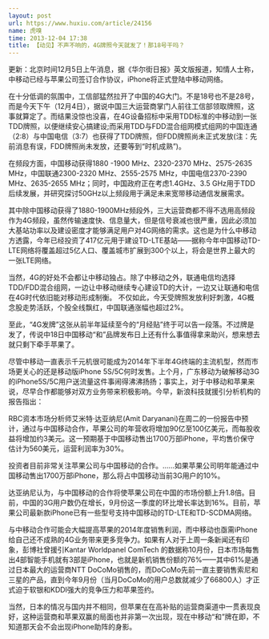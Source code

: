 ```yaml
---
layout: post
url: https://www.huxiu.com/article/24156
name: 虎嗅
time: 2013-12-04 17:38
title: 【动见】不声不响的，4G牌照今天就发了！那18号干吗？
---
```

更新：北京时间12月5日上午消息，据《华尔街日报》英文版报道，知情人士称，中移动已经与苹果公司签订合作协议，iPhone将正式登陆中移动网络。

在十分低调的氛围中，工信部猛然拉开了中国的4G大门。不是18号也不是28号，而是今天下午（12月4日），据说中国三大运营商掌门人前往工信部领取牌照，这事就算定了。而结果没惊也没喜，在4G设备招标中采用TDD标准的中移动到一张TDD牌照，以便继续安心搞建设;而采用TDD与FDD混合组网模式组网的中国连通（2:8）与中国电信（3:7）也获得了TDD牌照，但FDD牌照尚未正式发放(注：先前消息有误，FDD牌照尚未发放，还要等到“时机成熟”)。

在频段方面，中国移动获得1880 -1900 MHz、2320-2370 MHz、2575-2635 MHz，中国联通2300-2320 MHz、2555-2575 MHz，中国电信2370-2390 MHz、2635-2655 MHz；同时，中国政府正在考虑1.4GHz、3.5 GHz用于TDD后续发展，并研究探讨50GHz以上频段用于满足未来宽带移动通信发展需求。

其中除中国移动获得了1880-1900MHz频段外，三大运营商都不得不选用高频段作为4G频段，虽然传输速度快、信息量大，但是信号衰减也很严重，因此必须加大基站功率以及建设密度才能够满足用户对4G网络的需求。这也是为什么中移动方透露，今年已经投资了417亿元用于建设TD-LTE基站——据称今年中国移动TD-LTE网络将覆盖超过5亿人口、覆盖城市扩展到300个以上，将会是世界上最大的一张LTE网络。

当然，4G的好处不会都让中移动独占。除了中移动之外，联通电信均选择TDD/FDD混合组网，一边让中移动继续专心建设TD的大计，一边又让联通和电信在4G时代依旧能对移动形成制衡。 不仅如此，今天受牌照发放利好刺激，4G概念股走势活跃，个股全线飘红，中国联通涨幅也超过2%。

至此，“4G发牌”这张从前半年延续至今的“月经贴”终于可以告一段落。不过牌是发了，传说中18日中国移动“和”品牌发布日上还有什么事值得拿来助兴，想来想去就只剩下牵手苹果了。

尽管中移动一直表示千元机很可能成为2014年下半年4G终端的主流机型，然而市场更关心的还是移动版iPhone 5S/5C何时发售。上个月，广东移动为破解移动3G的iPhone5S/5C用户送流量这件事闹得沸沸扬扬；事实上，对于中移动和苹果来说，尽早合作都能够对双方业务带来积极影响。今早，新浪科技就援引分析机构的报告指出：

RBC资本市场分析师艾米特·达亚纳尼(Amit Daryanani)在周二的一份报告中预计，通过与中国移动合作，苹果公司的年营收将增加90亿至100亿美元，而每股收益将增加约3美元。这一预期基于中国移动售出1700万部iPhone，平均售价保守估计为560美元，运营利润率为30%。

投资者目前非常关注苹果公司与中国移动的合作。……如果苹果公司明年能通过中国移动售出1700万部iPhone，那么将占中国移动当前3G用户的10%。

达亚纳尼认为，与中国移动的合作将使苹果公司在中国的市场份额上升1.8倍。目前，中国的3G用户数仍在增长，9月份这一季度的环比增长率达到16%。目前，苹果公司最新款iPhone已有一些型号支持中国移动的TD-LTE和TD-SCDMA网络。

与中移动合作可能会大幅提高苹果的2014年度销售利润，而中移动也亟需iPhone给自己还不成熟的4G业务带来更多竞争力。如果有人对于上周一条新闻还有印象，彭博社曾援引Kantar Worldpanel ComTech 的数据称10月份，日本市场每售出4部智能手机就有3部是iPhone，也就是新机销售份额的76%——其中61%是通过日本最大的运营商NTT DoCoMo销售的，而DoCoMo先前一直主要销售索尼和三星的产品，直到今年9月份（当月DoCoMo的用户总数就减少了66800人）才正式迫于软银和KDDI强大的竞争压力和苹果签约。

当然，日本的情况与国内并不相同，但苹果在在高补贴的运营商渠道中一贯表现良好，这种运营商和苹果双赢的局面也并非第一次出现，现在中移动“和”牌在即，不知道那天会不会出现iPhone助阵的身影。

